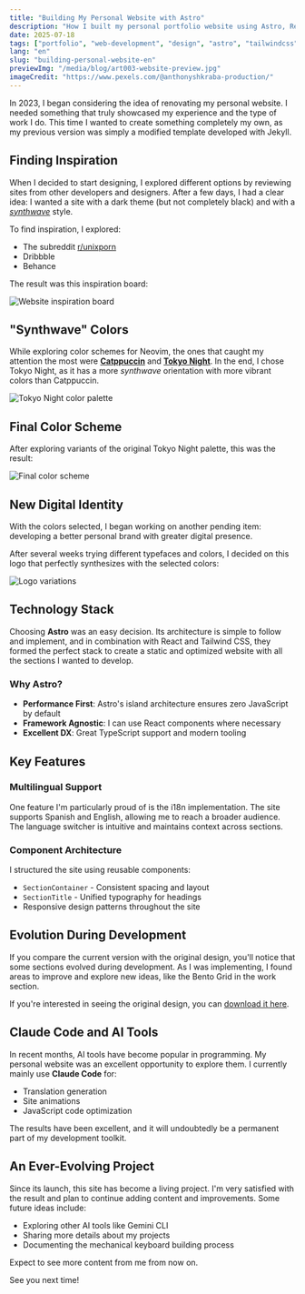```yaml
---
title: "Building My Personal Website with Astro"
description: "How I built my personal portfolio website using Astro, React, and Tailwind CSS with multilingual support."
date: 2025-07-18
tags: ["portfolio", "web-development", "design", "astro", "tailwindcss"]
lang: "en"
slug: "building-personal-website-en"
previewImg: "/media/blog/art003-website-preview.jpg"
imageCredit: "https://www.pexels.com/@anthonyshkraba-production/"
---
```


In 2023, I began considering the idea of renovating my personal website. I needed something that truly showcased my experience and the type of work I do. This time I wanted to create something completely my own, as my previous version was simply a modified template developed with Jekyll.

## Finding Inspiration

When I decided to start designing, I explored different options by reviewing sites from other developers and designers. After a few days, I had a clear idea: I wanted a site with a dark theme (but not completely black) and with a [*synthwave*](https://en.wikipedia.org/wiki/Synthwave) style.

To find inspiration, I explored:
- The subreddit [r/unixporn](https://www.reddit.com/r/unixporn/)
- Dribbble
- Behance

The result was this inspiration board:

<div class="flex justify-center">
  <img class="w-full max-w-[600px]" src="/media/blog/art003-website-artboard.png" alt="Website inspiration board" />
</div>

## "Synthwave" Colors

While exploring color schemes for Neovim, the ones that caught my attention the most were [**Catppuccin**](https://github.com/catppuccin/catppuccin) and [**Tokyo Night**](https://github.com/enkia/tokyo-night-vscode-theme). In the end, I chose Tokyo Night, as it has a more *synthwave* orientation with more vibrant colors than Catppuccin.

<div class="flex justify-center">
  <img class="w-full max-w-[500px]" src="/media/blog/art003-website-tokyo-night.png" alt="Tokyo Night color palette" />
</div>

## Final Color Scheme

After exploring variants of the original Tokyo Night palette, this was the result:

<div class="flex justify-center">
  <img class="w-full max-w-[550px]" src="/media/blog/art003-website-colors.png" alt="Final color scheme" />
</div>

## New Digital Identity

With the colors selected, I began working on another pending item: developing a better personal brand with greater digital presence.

After several weeks trying different typefaces and colors, I decided on this logo that perfectly synthesizes with the selected colors:

<div class="flex justify-center">
  <img class="w-full max-w-[500px]" src="/media/blog/art003-website-logo-variations.png" alt="Logo variations" />
</div>

## Technology Stack

Choosing **Astro** was an easy decision. Its architecture is simple to follow and implement, and in combination with React and Tailwind CSS, they formed the perfect stack to create a static and optimized website with all the sections I wanted to develop.

### Why Astro?

- **Performance First**: Astro's island architecture ensures zero JavaScript by default
- **Framework Agnostic**: I can use React components where necessary
- **Excellent DX**: Great TypeScript support and modern tooling

## Key Features

### Multilingual Support

One feature I'm particularly proud of is the i18n implementation. The site supports Spanish and English, allowing me to reach a broader audience. The language switcher is intuitive and maintains context across sections.

### Component Architecture

I structured the site using reusable components:
- `SectionContainer` - Consistent spacing and layout
- `SectionTitle` - Unified typography for headings
- Responsive design patterns throughout the site

## Evolution During Development

If you compare the current version with the original design, you'll notice that some sections evolved during development. As I was implementing, I found areas to improve and explore new ideas, like the Bento Grid in the work section.

If you're interested in seeing the original design, you can <a href="/media/blog/art003-website-original-exported.png" target="_blank" rel="noopener noreferrer">download it here</a>.

## Claude Code and AI Tools

In recent months, AI tools have become popular in programming. My personal website was an excellent opportunity to explore them. I currently mainly use **Claude Code** for:

- Translation generation
- Site animations
- JavaScript code optimization

The results have been excellent, and it will undoubtedly be a permanent part of my development toolkit.

## An Ever-Evolving Project

Since its launch, this site has become a living project. I'm very satisfied with the result and plan to continue adding content and improvements. Some future ideas include:

- Exploring other AI tools like Gemini CLI
- Sharing more details about my projects
- Documenting the mechanical keyboard building process

Expect to see more content from me from now on.

See you next time!